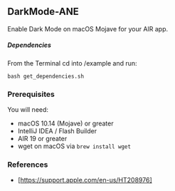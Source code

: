 ## DarkMode-ANE

Enable Dark Mode on macOS Mojave for your AIR app.

##### Dependencies
From the Terminal cd into /example and run:

```shell
bash get_dependencies.sh
```

### Prerequisites

You will need:

- macOS 10.14 (Mojave) or greater
- IntelliJ IDEA / Flash Builder
- AIR 19 or greater
- wget on macOS via `brew install wget`

### References
* [https://support.apple.com/en-us/HT208976]
